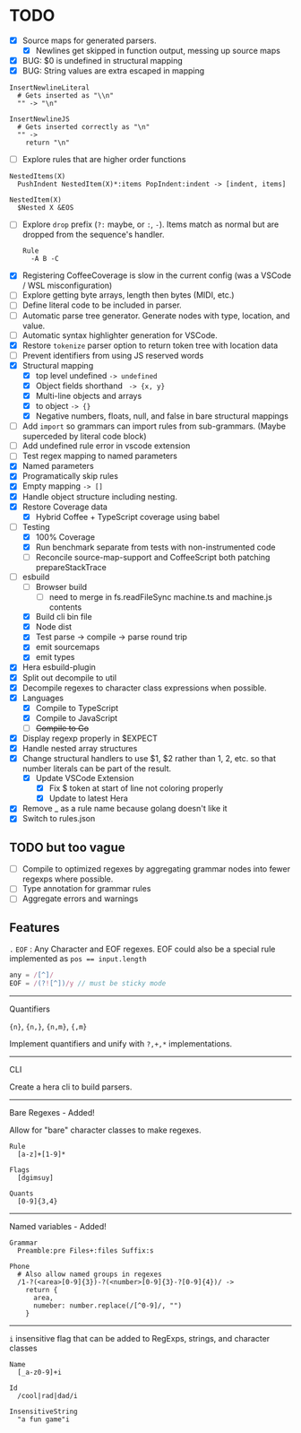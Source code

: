 TODO
====

- [x] Source maps for generated parsers.
  - [x] Newlines get skipped in function output, messing up source maps
- [x] BUG: $0 is undefined in structural mapping
- [x] BUG: String values are extra escaped in mapping
```hera
InsertNewlineLiteral
  # Gets inserted as "\\n"
  "" -> "\n"

InsertNewlineJS
  # Gets inserted correctly as "\n"
  "" ->
    return "\n"
```
- [ ] Explore rules that are higher order functions
```hera
NestedItems(X)
  PushIndent NestedItem(X)*:items PopIndent:indent -> [indent, items]

NestedItem(X)
  $Nested X &EOS
```
- [ ] Explore `drop` prefix (`?:` maybe, or `:`, `-`). Items match as normal but are dropped from the sequence's handler.
  ```
  Rule
    -A B -C
  ```
- [x] Registering CoffeeCoverage is slow in the current config (was a VSCode / WSL misconfiguration)
- [ ] Explore getting byte arrays, length then bytes (MIDI, etc.)
- [ ] Define literal code to be included in parser.
- [ ] Automatic parse tree generator. Generate nodes with type, location, and value.
- [ ] Automatic syntax highlighter generation for VSCode.
- [x] Restore `tokenize` parser option to return token tree with location data
- [ ] Prevent identifiers from using JS reserved words
- [x] Structural mapping
  - [x] top level undefined `-> undefined`
  - [x] Object fields shorthand ` -> {x, y}`
  - [x] Multi-line objects and arrays
  - [x] to object `-> {}`
  - [x] Negative numbers, floats, null, and false in bare structural mappings
- [ ] Add `import` so grammars can import rules from sub-grammars. (Maybe superceded by literal code block)
- [ ] Add undefined rule error in vscode extension
- [ ] Test regex mapping to named parameters
- [x] Named parameters
- [x] Programatically skip rules
- [x] Empty mapping `-> []`
- [x] Handle object structure including nesting.
- [x] Restore Coverage data
  - [x] Hybrid Coffee + TypeScript coverage using babel
- [ ] Testing
  - [x] 100% Coverage
  - [x] Run benchmark separate from tests with non-instrumented code
  - [ ] Reconcile source-map-support and CoffeeScript both patching prepareStackTrace
- [ ] esbuild
  - [ ] Browser build
    - [ ] need to merge in fs.readFileSync machine.ts and machine.js contents
  - [x] Build cli bin file
  - [x] Node dist
  - [x] Test parse -> compile -> parse round trip
  - [x] emit sourcemaps
  - [x] emit types
- [x] Hera esbuild-plugin
- [x] Split out decompile to util
- [x] Decompile regexes to character class expressions when possible.
- [x] Languages
  - [x] Compile to TypeScript
  - [x] Compile to JavaScript
  - [ ] ~~Compile to Go~~
- [x] Display regexp properly in $EXPECT
- [x] Handle nested array structures
- [x] Change structural handlers to use $1, $2 rather than 1, 2, etc. so that number literals can be part of the result.
  - [x] Update VSCode Extension
    - [x] Fix $ token at start of line not coloring properly
    - [x] Update to latest Hera
- [x] Remove _ as a rule name because golang doesn't like it
- [x] Switch to rules.json

TODO but too vague
---

- [ ] Compile to optimized regexes by aggregating grammar nodes into fewer regexps where possible.
- [ ] Type annotation for grammar rules
- [ ] Aggregate errors and warnings

Features
--------

`.` `EOF` : Any Character and EOF regexes. EOF could also be a special rule
implemented as `pos == input.length`

```javascript
any = /[^]/
EOF = /(?![^])/y // must be sticky mode
```

---

Quantifiers

`{n}`, `{n,}`, `{n,m}`, `{,m}`

Implement quantifiers and unify with `?,+,*` implementations.

---

CLI

Create a hera cli to build parsers.

---

Bare Regexes - Added!

Allow for "bare" character classes to make regexes.

```hera
Rule
  [a-z]+[1-9]*

Flags
  [dgimsuy]

Quants
  [0-9]{3,4}
```

---

Named variables - Added!

```hera
Grammar
  Preamble:pre Files+:files Suffix:s

Phone
  # Also allow named groups in regexes
  /1-?(<area>[0-9]{3})-?(<number>[0-9]{3}-?[0-9]{4})/ ->
    return {
      area,
      numeber: number.replace(/[^0-9]/, "")
    }
```

---

`i` insensitive flag that can be added to RegExps, strings, and character classes

```hera
Name
  [_a-z0-9]+i

Id
  /cool|rad|dad/i

InsensitiveString
  "a fun game"i
```
